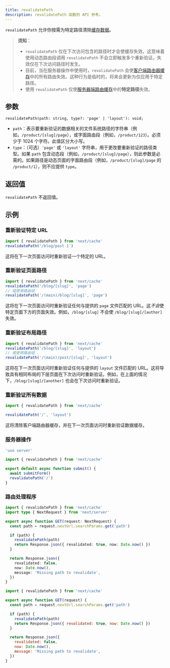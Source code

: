 ```yaml
---
title: revalidatePath
description: revalidatePath 函数的 API 参考。
---
```


`revalidatePath` 允许你按需为特定路径清除[缓存数据](/docs/app/deep-dive/caching)。

> **须知**：
>
> - `revalidatePath` 仅在下次访问包含的路径时才会使缓存失效。这意味着使用动态路由段调用 `revalidatePath` 不会立即触发多个重新验证。失效仅在下次访问路径时发生。
> - 目前，当在服务器操作中使用时，`revalidatePath` 会使[客户端路由器缓存](/docs/app/deep-dive/caching#client-side-router-cache)中的所有路由失效。这种行为是临时的，将来会更新为仅应用于特定路径。
> - 使用 `revalidatePath` 仅使[服务器端路由缓存](/docs/app/deep-dive/caching#full-route-cache)中的**特定路径**失效。

## 参数

```tsx
revalidatePath(path: string, type?: 'page' | 'layout'): void;
```

- `path`：表示要重新验证的数据相关的文件系统路径的字符串（例如，`/product/[slug]/page`），或字面路由段（例如，`/product/123`）。必须少于 1024 个字符。此值区分大小写。
- `type`：（可选）`'page'` 或 `'layout'` 字符串，用于更改要重新验证的路径类型。如果 `path` 包含动态段（例如，`/product/[slug]/page`），则此参数是必需的。如果路径是动态页面的字面路由段（例如，`/product/[slug]/page` 的 `/product/1`），则不应提供 `type`。

## 返回值

`revalidatePath` 不返回值。

## 示例

### 重新验证特定 URL

```ts
import { revalidatePath } from 'next/cache'
revalidatePath('/blog/post-1')
```

这将在下一次页面访问时重新验证一个特定的 URL。

### 重新验证页面路径

```ts
import { revalidatePath } from 'next/cache'
revalidatePath('/blog/[slug]', 'page')
// 或使用路由组
revalidatePath('/(main)/blog/[slug]', 'page')
```

这将在下一次页面访问时重新验证任何与提供的 `page` 文件匹配的 URL。这*不会*使特定页面下方的页面失效。例如，`/blog/[slug]` 不会使 `/blog/[slug]/[author]` 失效。

### 重新验证布局路径

```ts
import { revalidatePath } from 'next/cache'
revalidatePath('/blog/[slug]', 'layout')
// 或使用路由组
revalidatePath('/(main)/post/[slug]', 'layout')
```

这将在下一次页面访问时重新验证任何与提供的 `layout` 文件匹配的 URL。这将导致具有相同布局的下层页面在下次访问时重新验证。例如，在上面的情况下，`/blog/[slug]/[another]` 也会在下次访问时重新验证。

### 重新验证所有数据

```ts
import { revalidatePath } from 'next/cache'

revalidatePath('/', 'layout')
```

这将清除客户端路由器缓存，并在下一次页面访问时重新验证数据缓存。

### 服务器操作

```ts filename="app/actions.ts" switcher
'use server'

import { revalidatePath } from 'next/cache'

export default async function submit() {
  await submitForm()
  revalidatePath('/')
}
```

### 路由处理程序

```ts filename="app/api/revalidate/route.ts" switcher
import { revalidatePath } from 'next/cache'
import type { NextRequest } from 'next/server'

export async function GET(request: NextRequest) {
  const path = request.nextUrl.searchParams.get('path')

  if (path) {
    revalidatePath(path)
    return Response.json({ revalidated: true, now: Date.now() })
  }

  return Response.json({
    revalidated: false,
    now: Date.now(),
    message: 'Missing path to revalidate',
  })
}
```

```js filename="app/api/revalidate/route.js" switcher
import { revalidatePath } from 'next/cache'

export async function GET(request) {
  const path = request.nextUrl.searchParams.get('path')

  if (path) {
    revalidatePath(path)
    return Response.json({ revalidated: true, now: Date.now() })
  }

  return Response.json({
    revalidated: false,
    now: Date.now(),
    message: 'Missing path to revalidate',
  })
}
```
